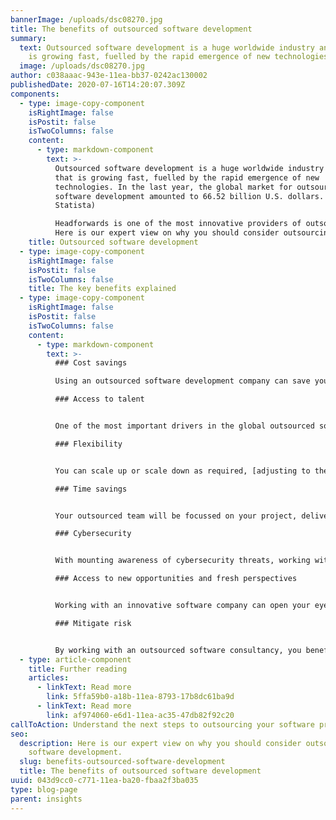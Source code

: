 ```yaml
---
bannerImage: /uploads/dsc08270.jpg
title: The benefits of outsourced software development
summary:
  text: Outsourced software development is a huge worldwide industry and one that
    is growing fast, fuelled by the rapid emergence of new technologies.
  image: /uploads/dsc08270.jpg
author: c038aaac-943e-11ea-bb37-0242ac130002
publishedDate: 2020-07-16T14:20:07.309Z
components:
  - type: image-copy-component
    isRightImage: false
    isPostit: false
    isTwoColumns: false
    content:
      - type: markdown-component
        text: >-
          Outsourced software development is a huge worldwide industry and one
          that is growing fast, fuelled by the rapid emergence of new
          technologies. In the last year, the global market for outsourced
          software development amounted to 66.52 billion U.S. dollars. (Source:
          Statista)

          Headforwards is one of the most innovative providers of outsourced software in the UK, with established clients across Europe and Asia.
          Here is our expert view on why you should consider outsourcing your software development.
    title: Outsourced software development
  - type: image-copy-component
    isRightImage: false
    isPostit: false
    isTwoColumns: false
    title: The key benefits explained
  - type: image-copy-component
    isRightImage: false
    isPostit: false
    isTwoColumns: false
    content:
      - type: markdown-component
        text: >-
          ### Cost savings

          Using an outsourced software development company can save you a significant amount of money. You avoid recruitment fees and the costs associated with training and onboarding staff. Added to this, you avoid extra employment costs such as NI and other staff overheads, like premises and equipment. Nevertheless, quality always matters more – so in choosing your provider it is vital to look beyond simply price. 

          ### Access to talent


          One of the most important drivers in the global outsourced software development market is the rapid emergence of new technologies. This means it can be increasingly difficult for companies to [find the software talent they need](https://www.headforwards.com/who-we-are/how-we-recruit/). IT is a sector which is experiencing significant skills shortages, especially in some of the very latest software areas. Outsourcing software development is a way around this and gives you access to a huge pool of talent, with diverse and leading-edge technology expertise. 

          ### Flexibility


          You can scale up or scale down as required, [adjusting to the needs of your business](https://www.headforwards.com/how-we-work/continuous-delivery/). So if, for example, you need to redeploy budget or if you expand your in-house team, you could reduce the amount of work you outsource. If, on the other hand, you want to scale up or if you need experts in another area of competency, you have the ability to do that. There is also built-in flexibility in the way outsourced software developers work with their clients. For instance, they can be used to augment an in-house team or to act as a standalone dedicated team working on a specific project. 

          ### Time savings


          Your outsourced team will be focussed on your project, delivering in line with your required critical path. This can mean reduced time to market and provide a competitive advantage. Your outsourced team will also be able to hit the ground running, as they are experienced in working on a project basis and delivering against demanding KPIs. 

          ### Cybersecurity


          With mounting awareness of cybersecurity threats, working with a good outsourced software development company can give you immediate access to high level skills and protocols to ensure that your data is safe and compliant. 

          ### Access to new opportunities and fresh perspectives


          Working with an innovative software company can open your eyes to [emerging opportunities](https://www.headforwards.com/what-we-do/services/proof-of-concept/). Software companies with multidisciplinary teams feature a variety of competency centres and this can help keep your own business at the cutting edge. An outsourced software development consultancy will be able to bring a fresh perspective to your business and help your company think outside the box. 

          ### Mitigate risk


          By working with an outsourced software consultancy, you benefit from access to robust project management and quality control systems that are tried and tested. Having these systems at the core of their approach helps to mitigate risk for your business.
  - type: article-component
    title: Further reading
    articles:
      - linkText: Read more
        link: 5ffa59b0-a18b-11ea-8793-17b8dc61ba9d
      - linkText: Read more
        link: af974060-e6d1-11ea-ac35-47db82f92c20
callToAction: Understand the next steps to outsourcing your software projects
seo:
  description: Here is our expert view on why you should consider outsourcing your
    software development.
  slug: benefits-outsourced-software-development
  title: The benefits of outsourced software development
uuid: 043d9cc0-c771-11ea-ba20-fbaa2f3ba035
type: blog-page
parent: insights
---
```


